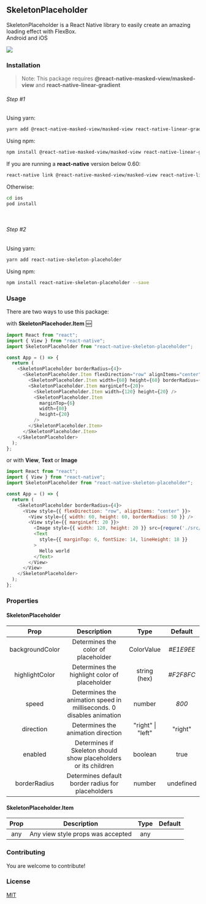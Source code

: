 ## SkeletonPlaceholder

SkeletonPlaceholder is a React Native library to easily create an amazing loading effect with FlexBox.<br/>
Android and iOS

![](https://i.imgur.com/3aDeSTZ.gif)

### Installation

> Note: This package requires **@react-native-masked-view/masked-view** and **react-native-linear-gradient**

###### Step #1

Using yarn:

```bash
yarn add @react-native-masked-view/masked-view react-native-linear-gradient
```

Using npm:

```bash
npm install @react-native-masked-view/masked-view react-native-linear-gradient --save
```

If you are running a **react-native** version below 0.60:

```bash
react-native link @react-native-masked-view/masked-view react-native-linear-gradient
```

Otherwise:

```bash
cd ios
pod install
```

&nbsp;&nbsp;

###### Step #2

Using yarn:

```bash
yarn add react-native-skeleton-placeholder
```

Using npm:

```bash
npm install react-native-skeleton-placeholder --save
```

### Usage

There are two ways to use this package:

with **SkeletonPlacehoder.Item** 🆕

```javascript
import React from "react";
import { View } from "react-native";
import SkeletonPlaceholder from "react-native-skeleton-placeholder";

const App = () => {
  return (
    <SkeletonPlaceholder borderRadius={4}>
      <SkeletonPlaceholder.Item flexDirection="row" alignItems="center">
        <SkeletonPlaceholder.Item width={60} height={60} borderRadius={50} />
        <SkeletonPlaceholder.Item marginLeft={20}>
          <SkeletonPlaceholder.Item width={120} height={20} />
          <SkeletonPlaceholder.Item
            marginTop={6}
            width={80}
            height={20}
          />
        </SkeletonPlaceholder.Item>
      </SkeletonPlaceholder.Item>
    </SkeletonPlaceholder>
  );
};
```

or with **View**, **Text** or **Image**

```javascript
import React from "react";
import { View } from "react-native";
import SkeletonPlaceholder from "react-native-skeleton-placeholder";

const App = () => {
  return (
    <SkeletonPlaceholder borderRadius={4}>
      <View style={{ flexDirection: "row", alignItems: "center" }}>
        <View style={{ width: 60, height: 60, borderRadius: 50 }} />
        <View style={{ marginLeft: 20 }}>
          <Image style={{ width: 120, height: 20 }} src={requre('./src/assets/image.png')} />
          <Text
            style={{ marginTop: 6, fontSize: 14, lineHeight: 18 }}
          >
            Hello world
          </Text>
        </View>
      </View>
    </SkeletonPlaceholder>
  );
};
```

### Properties

#### SkeletonPlaceholder

|      Prop       |                             Description                              |     Type      |  Default  |
| :-------------: | :------------------------------------------------------------------: | :-----------: | :-------: |
| backgroundColor |                 Determines the color of placeholder                  |  ColorValue   | _#E1E9EE_ |
| highlightColor  |            Determines the highlight color of placeholder             | string (hex)  | _#F2F8FC_ |
|      speed      | Determines the animation speed in milliseconds. 0 disables animation |    number     |   _800_   |
|    direction    |                  Determines the animation direction                  | "right" \| "left" |   "right"   |
|     enabled     |   Determines if Skeleton should show placeholders or its children    |    boolean    |   true    |
|  borderRadius   |           Determines default border radius for placeholders          |    number     | undefined |

#### SkeletonPlaceholder.Item

| Prop |            Description            | Type | Default |
| :--: | :-------------------------------: | :--: | :-----: |
| any  | Any view style props was accepted | any  |

### Contributing

You are welcome to contribute!

### License

[MIT](https://choosealicense.com/licenses/mit/)
